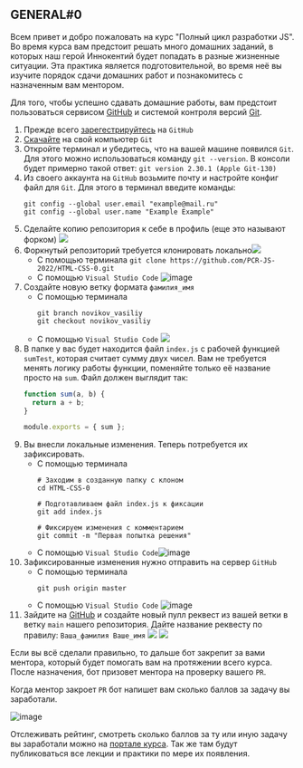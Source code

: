 ## GENERAL#0

Всем привет и добро пожаловать на курс "Полный цикл разработки JS". Во время курса вам предстоит решать много домашних заданий, в которых наш герой Иннокентий будет попадать в разные жизненные ситуации. Эта практика является подготовительной, во время неё вы изучите порядок сдачи домашних работ и познакомитесь с назначенным вам ментором.

Для того, чтобы успешно сдавать домашние работы, вам предстоит пользоваться сервисом [GitHub](https://github.com/) и системой контроля версий [Git](https://git-scm.com/).  

1. Прежде всего [зарегестрируйтесь](https://github.com/signup?ref_cta=Sign%20up&ref_loc=header%20logged%20out&ref_page=/&source=header-home) на ``GitHub``
2. [Скачайте](https://git-scm.com/downloads) на свой компьютер ``Git``
3. Откройте терминал и убедитесь, что на вашей машине появился ``Git``. Для этого можно использоваться команду ```git --version```. В консоли будет примерно такой ответ:
 ```git version 2.30.1 (Apple Git-130)```
4. Из своего аккаунта на ``GitHub`` возьмите почту и настройте конфиг файл для ``Git``. Для этого в терминал введите команды:
	```
	git config --global user.email "example@mail.ru"
	git config --global user.name "Example Example"
	```
5. Сделайте копию репозитория к себе в профиль (еще это называют форком)
![](https://pcr-js.ru/submitingProcess/1.png)
6. Форкнутый репозиторий требуется клонировать локально![](https://pcr-js.ru/submitingProcess/2.png)
	* С помощью терминала
	```git clone https://github.com/PCR-JS-2022/HTML-CSS-0.git```
	* С помощью ``Visual Studio Code``		![image](https://user-images.githubusercontent.com/26759516/153187660-3af7cc2d-557d-4c4a-beb7-ca66ba91b707.png)
7. Создайте новую ветку формата ``фамилия_имя``
	* С помощью терминала
		```
		git branch novikov_vasiliy
		git checkout novikov_vasiliy
		```
	* С помощью ``Visual Studio Code``
	![](https://pcr-js.ru/submitingProcess/3.png)
8. В папке у вас будет находится файл ``index.js`` с рабочей функцией ``sumTest``, которая считает сумму двух чисел. Вам не требуется менять логику работы функции, поменяйте только её название просто на ``sum``. Файл должен выглядит так:
	```js
	function sum(a, b) {
	  return a + b;
	}

	module.exports = { sum };
	```
9. Вы внесли локальные изменения. Теперь потребуется их зафиксировать.
	* С помощью терминала
		```
		# Заходим в созданную папку с клоном
		cd HTML-CSS-0
		
		# Подготавливаем файл index.js к фиксации
		git add index.js
		
		# Фиксируем изменения с комментарием
		git commit -m "Первая попытка решения"
		```
	* С помощью ``Visual Studio Code``![image](https://user-images.githubusercontent.com/26759516/153191355-7f38ad8b-12d1-4835-9c27-6173f896f715.png)
10. Зафиксированные изменения нужно отправить на сервер ``GitHub``
	* С помощью терминала
		```
		git push origin master
		```
	* С помощью ``Visual Studio Code``
![image](https://user-images.githubusercontent.com/26759516/153193053-1b14a0b4-9c07-4532-88c2-529d39108f48.png)
11. Зайдите на [GitHub](https://github.com/) и создайте новый пулл реквест из вашей ветки в ветку `main` нашего репозитория. Дайте название реквесту по правилу: ``Ваша_фамилия Ваше_имя``
![](https://pcr-js.ru/submitingProcess/6.png)
![](https://pcr-js.ru/submitingProcess/7.png)

Если вы всё сделали правильно, то дальше бот закрепит за вами ментора, который будет помогать вам на протяжении всего курса. После назначения, бот призовет ментора на проверку вашего `PR`.

Когда ментор закроет `PR` бот напишет вам сколько баллов за задачу вы заработали.

![image](https://user-images.githubusercontent.com/26759516/153200131-b3449639-514d-4c1b-a509-1f47ce6ef8bc.png)

Отслеживать рейтинг, смотреть сколько баллов за ту или иную задачу вы заработали можно на [портале курса](https://pcr-js.ru/rate). Так же там будут публиковаться все лекции и практики по мере их появления.
